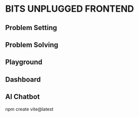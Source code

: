 # BITS UNPLUGGED FRONTEND

## Problem Setting

## Problem Solving

## Playground

## Dashboard

## AI Chatbot

npm create vite@latest